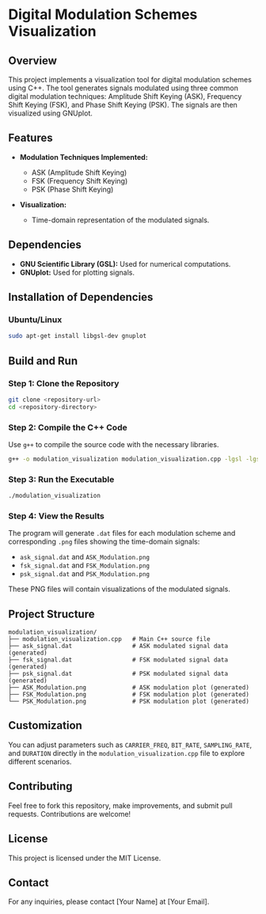 # Digital Modulation Schemes Visualization

## Overview

This project implements a visualization tool for digital modulation schemes using C++. The tool generates signals modulated using three common digital modulation techniques: Amplitude Shift Keying (ASK), Frequency Shift Keying (FSK), and Phase Shift Keying (PSK). The signals are then visualized using GNUplot.

## Features

- **Modulation Techniques Implemented:**
  - ASK (Amplitude Shift Keying)
  - FSK (Frequency Shift Keying)
  - PSK (Phase Shift Keying)
  
- **Visualization:**
  - Time-domain representation of the modulated signals.

## Dependencies

- **GNU Scientific Library (GSL):** Used for numerical computations.
- **GNUplot:** Used for plotting signals.

## Installation of Dependencies

### Ubuntu/Linux

```bash
sudo apt-get install libgsl-dev gnuplot
```

## Build and Run

### Step 1: Clone the Repository

```bash
git clone <repository-url>
cd <repository-directory>
```

### Step 2: Compile the C++ Code

Use `g++` to compile the source code with the necessary libraries.

```bash
g++ -o modulation_visualization modulation_visualization.cpp -lgsl -lgslcblas -lm
```

### Step 3: Run the Executable

```bash
./modulation_visualization
```

### Step 4: View the Results

The program will generate `.dat` files for each modulation scheme and corresponding `.png` files showing the time-domain signals:

- `ask_signal.dat` and `ASK_Modulation.png`
- `fsk_signal.dat` and `FSK_Modulation.png`
- `psk_signal.dat` and `PSK_Modulation.png`

These PNG files will contain visualizations of the modulated signals.

## Project Structure

```
modulation_visualization/
├── modulation_visualization.cpp   # Main C++ source file
├── ask_signal.dat                 # ASK modulated signal data (generated)
├── fsk_signal.dat                 # FSK modulated signal data (generated)
├── psk_signal.dat                 # PSK modulated signal data (generated)
├── ASK_Modulation.png             # ASK modulation plot (generated)
├── FSK_Modulation.png             # FSK modulation plot (generated)
└── PSK_Modulation.png             # PSK modulation plot (generated)
```

## Customization

You can adjust parameters such as `CARRIER_FREQ`, `BIT_RATE`, `SAMPLING_RATE`, and `DURATION` directly in the `modulation_visualization.cpp` file to explore different scenarios.

## Contributing

Feel free to fork this repository, make improvements, and submit pull requests. Contributions are welcome!

## License

This project is licensed under the MIT License.

## Contact

For any inquiries, please contact [Your Name] at [Your Email].
